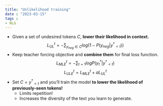 ```yaml
---
title: "Unlikelihood training"
date : "2023-03-15"
tags : 
- NLG
---
```

- Given a set of undesired tokens $C$, **lower their likelihood in context.**
  $$L_{UL}^t = -\sum_{y_{neg} \in C} log(1-P(y_{neg} | {y^*}_{<t}))$$
- Keep teacher forcing objective and **combine them** for final loss function.
  $$L_{MLE}^t = -\sum_{t=1} logP(y_t^* | {y^*}_{<t})$$
  $$L_{ULE}^t = L_{MLE}^t + aL_{UL}^t$$
- Set $C = {y^*}_{<t}$ and you’ll train the model **to lower the likelihood of previously-seen tokens!**
	- Limits repetition!
	- Increases the diversity of the text you learn to generate.